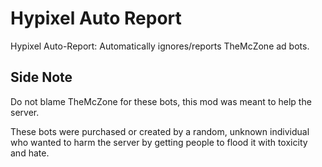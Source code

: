 # Hypixel Auto Report
Hypixel Auto-Report: Automatically ignores/reports TheMcZone ad bots.

## Side Note
Do not blame TheMcZone for these bots, this mod was meant to help the server.

These bots were purchased or created by a random, unknown individual who wanted to harm the server by getting people to flood it with toxicity and hate.

